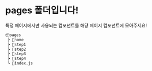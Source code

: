 # pages 폴더입니다!

특정 페이지에서만 사용되는 컴포넌트를 해당 페이지 컴포넌트에 모아주세요!

```bash
📦pages
 ┣ 📂home
 ┣ 📂step1
 ┣ 📂step2
 ┣ 📂step3
 ┣ 📂step4
 ┗ 📜index.js
```
